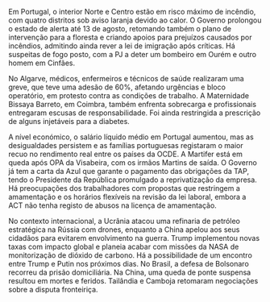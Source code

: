 Em Portugal, o interior Norte e Centro estão em risco máximo de incêndio, com quatro distritos sob aviso laranja devido ao calor. O Governo prolongou o estado de alerta até 13 de agosto, retomando também o plano de intervenção para a floresta e criando apoios para prejuízos causados por incêndios, admitindo ainda rever a lei de imigração após críticas. Há suspeitas de fogo posto, com a PJ a deter um bombeiro em Ourém e outro homem em Cinfães.

No Algarve, médicos, enfermeiros e técnicos de saúde realizaram uma greve, que teve uma adesão de 60%,  afetando urgências e bloco operatório, em protesto contra as condições de trabalho. A Maternidade Bissaya Barreto, em Coimbra, também enfrenta sobrecarga e profissionais entregaram escusas de responsabilidade. Foi ainda restringida a prescrição de alguns injetáveis para a diabetes.

A nível económico, o salário líquido médio em Portugal aumentou, mas as desigualdades persistem e as famílias portuguesas registaram o maior recuo no rendimento real entre os países da OCDE. A Martifer está em queda após OPA da Visabeira, com os irmãos Martins de saída. O Governo já tem a carta da Azul que garante o pagamento das obrigações da TAP, tendo o Presidente da República promulgado a reprivatização da empresa. Há preocupações dos trabalhadores com propostas que restringem a amamentação e os horários flexíveis na revisão da lei laboral, embora a ACT não tenha registo de abusos na licença de amamentação.

No contexto internacional, a Ucrânia atacou uma refinaria de petróleo estratégica na Rússia com drones, enquanto a China apelou aos seus cidadãos para evitarem envolvimento na guerra. Trump implementou novas taxas com impacto global e planeia acabar com missões da NASA de monitorização de dióxido de carbono. Há a possibilidade de um encontro entre Trump e Putin nos próximos dias. No Brasil, a defesa de Bolsonaro recorreu da prisão domiciliária. Na China, uma queda de ponte suspensa resultou em mortes e feridos. Tailândia e Camboja retomaram negociações sobre a disputa fronteiriça.
